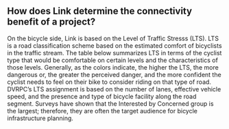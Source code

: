 ## How does Link determine the connectivity benefit of a project?
On the bicycle side, Link is based on the Level of Traffic Stresss (LTS). LTS is a road classification scheme based on the estimated comfort of bicyclists in the traffic stream. The table below summarizes LTS in terms of the cyclist type that would be comfortable on certain levels and the characteristics of those levels. Generally, as the colors indicate, the higher the LTS, the more dangerous or, the greater the perceived danger, and the more confident the cyclist needs to feel on their bike to consider riding on that type of road. DVRPC’s LTS assignment is based on the number of lanes, effective vehicle speed, and the presence and type of bicycle facility along the road segment. Surveys have shown that the Interested by Concerned group is the largest; therefore, they are often the target audience for bicycle infrastructure planning.
